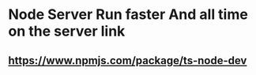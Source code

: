 # Node Server Run faster And all time on the server link 
## https://www.npmjs.com/package/ts-node-dev